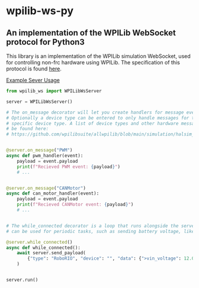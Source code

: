 # wpilib-ws-py
## An implementation of the WPILib WebSocket protocol for Python3

This library is an implementation of the WPILib simulation WebSocket, used for controlling non-frc hardware using WPILib. The specification of this protocol is found [here](https://github.com/wpilibsuite/allwpilib/blob/main/simulation/halsim_ws_core/doc/hardware_ws_api.md).

[Example Sever Usage](tests/examples/demo_server.py)

```py
from wpilib_ws import WPILibWsServer

server = WPILibWsServer()

# The on_message decorator will let you create handlers for message events.
# Optionally a device type can be entered to only handle messages for that
# specific device type. A list of device types and other hardware messages can
# be found here:
# https://github.com/wpilibsuite/allwpilib/blob/main/simulation/halsim_ws_core/doc/hardware_ws_api.md#hardware-messages


@server.on_message("PWM")
async def pwm_handler(event):
    payload = event.payload
    print(f"Recieved PWM event: {payload}")
    # ...


@server.on_message("CANMotor")
async def can_motor_handler(event):
    payload = event.payload
    print(f"Recieved CANMotor event: {payload}")
    # ...


# The while_connected decorator is a loop that runs alongside the server, and
# can be used for periodic tasks, such as sending battery voltage, like below.

@server.while_connected()
async def while_connected():
    await server.send_payload(
        {"type": "RoboRIO", "device": "", "data": {">vin_voltage": 12.0}}
    )


server.run()
```